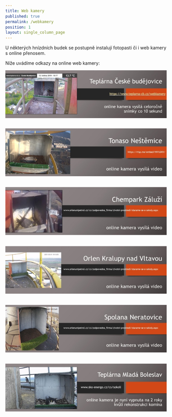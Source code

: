 ```yaml
---
title: Web kamery
published: true
permalink: /webkamery
position: 1
layout: single_column_page
---
```

U některých hnízdních budek se postupně instalují fotopasti či i web kamery s online přenosem. 

Níže uvádíme odkazy na online web kamery:

[![Teplárna České Budějovice](/media/kartička_kamera_cb.jpg)](https://www.teplarna-cb.cz/webkamery/)

## [![Tonaso Neštěmice](/media/kartičky_tonaso.jpg)](https://rtsp.me/embed/HNYsSKfR/)

## [![Chempark Záluží](/media/kartička_zaluzi.jpg)](https://www.orlenunipetrol.cz/cs/zodpovedna_firma/zivotni-prostredi/starame-se-o-sokoly/Stranky/zajimavosti-z-budky-v-chemparku-zaluzi.aspx)

## [![ORLEN Kralupy nad Vltavou](/media/kartičky_kralupy.jpg)](https://www.orlenunipetrol.cz/cs/zodpovedna_firma/zivotni-prostredi/starame-se-o-sokoly/Stranky/zajimavosti-z-budky-v-kralupech-nad-vltavou.aspx)

## [![Spolana Neratovice](/media/kartičky_spolana.jpg)](https://www.orlenunipetrol.cz/cs/zodpovedna_firma/zivotni-prostredi/starame-se-o-sokoly/Stranky/zajimavosti-z-budky-ve-spolane-neratovice.aspx)

## [![Teplárna Mladá Boleslav](/media/kartička_kamera_mb.jpg)](http://sko-energo.cz/cs/sokoli)
